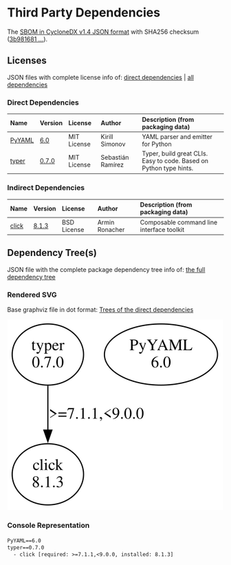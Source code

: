 # Third Party Dependencies

<!--[[[fill sbom_sha256()]]]-->
The [SBOM in CycloneDX v1.4 JSON format](https://git.sr.ht/~sthagen/uhkamalli/blob/default/sbom.json) with SHA256 checksum ([3b981681 ...](https://git.sr.ht/~sthagen/uhkamalli/blob/default/sbom.json.sha256 "sha256:3b981681b097c740bdfb6cb9e71d5ee24d4e25f53dca554a261c8e1c1a51aa33")).
<!--[[[end]]] (checksum: c73931d658e96dd2903ba7979ea5dbdd)-->
## Licenses 

JSON files with complete license info of: [direct dependencies](direct-dependency-licenses.json) | [all dependencies](all-dependency-licenses.json)

### Direct Dependencies

<!--[[[fill direct_dependencies_table()]]]-->
| Name                                       | Version                                        | License     | Author            | Description (from packaging data)                                  |
|:-------------------------------------------|:-----------------------------------------------|:------------|:------------------|:-------------------------------------------------------------------|
| [PyYAML](https://pyyaml.org/)              | [6.0](https://pypi.org/project/PyYAML/6.0/)    | MIT License | Kirill Simonov    | YAML parser and emitter for Python                                 |
| [typer](https://github.com/tiangolo/typer) | [0.7.0](https://pypi.org/project/typer/0.7.0/) | MIT License | Sebastián Ramírez | Typer, build great CLIs. Easy to code. Based on Python type hints. |
<!--[[[end]]] (checksum: 7ea1d51e800d9cdc2f6df676ae1f50de)-->

### Indirect Dependencies

<!--[[[fill indirect_dependencies_table()]]]-->
| Name                                          | Version                                        | License     | Author         | Description (from packaging data)         |
|:----------------------------------------------|:-----------------------------------------------|:------------|:---------------|:------------------------------------------|
| [click](https://palletsprojects.com/p/click/) | [8.1.3](https://pypi.org/project/click/8.1.3/) | BSD License | Armin Ronacher | Composable command line interface toolkit |
<!--[[[end]]] (checksum: dc3a866a7aa3332404bde3da87727cb9)-->

## Dependency Tree(s)

JSON file with the complete package dependency tree info of: [the full dependency tree](package-dependency-tree.json)

### Rendered SVG

Base graphviz file in dot format: [Trees of the direct dependencies](package-dependency-tree.dot.txt)

<img src="./package-dependency-tree.svg" alt="Trees of the direct dependencies" title="Trees of the direct dependencies"/>

### Console Representation

<!--[[[fill dependency_tree_console_text()]]]-->
````console
PyYAML==6.0
typer==0.7.0
  - click [required: >=7.1.1,<9.0.0, installed: 8.1.3]
````
<!--[[[end]]] (checksum: fb8a9deeb3eb15f126bd258693d0e6c0)-->

